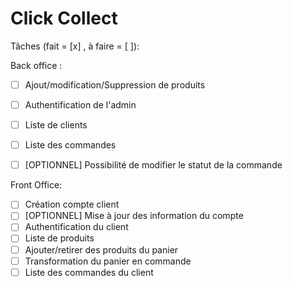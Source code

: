 # Click Collect

Tâches (fait = [x] , à faire = [ ]):

Back office :
- [ ] Ajout/modification/Suppression de produits
- [ ] Authentification de l'admin
- [ ] Liste de clients
- [ ] Liste des commandes 
- [ ] [OPTIONNEL] Possibilité de modifier le statut de la commande


Front Office:
- [ ] Création compte client
- [ ] [OPTIONNEL] Mise à jour des information du compte
- [ ] Authentification du client 
- [ ] Liste de produits 
- [ ] Ajouter/retirer des produits du panier 
- [ ] Transformation du panier en commande
- [ ] Liste des commandes du client
